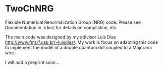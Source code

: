 # TwoChNRG
Flexible Numerical Renormalization Group (NRG) code.
Please see Documentation in ./doc/ for details on compilation, etc.

The main code was designed by my adivisor Luis Dias http://www.fmt.if.usp.br/~luisdias/. 
My work is focus on adapting this code to implement the model of a double quantum dot coupled to a Majorana wire. 

I will add a preprint soon...
